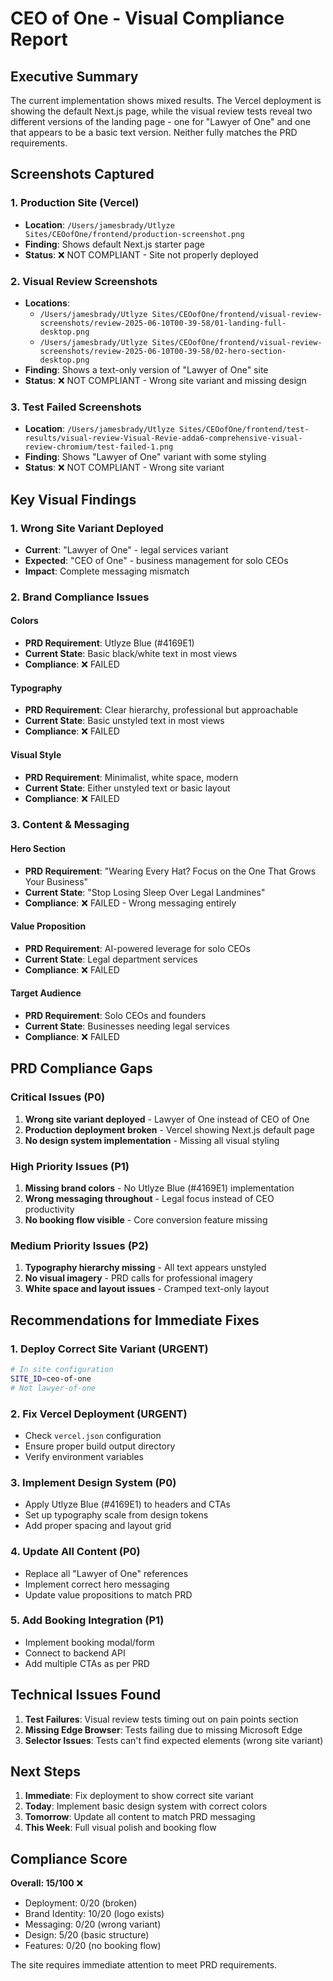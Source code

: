 # CEO of One - Visual Compliance Report

## Executive Summary
The current implementation shows mixed results. The Vercel deployment is showing the default Next.js page, while the visual review tests reveal two different versions of the landing page - one for "Lawyer of One" and one that appears to be a basic text version. Neither fully matches the PRD requirements.

## Screenshots Captured

### 1. Production Site (Vercel)
- **Location**: `/Users/jamesbrady/Utlyze Sites/CEOofOne/frontend/production-screenshot.png`
- **Finding**: Shows default Next.js starter page
- **Status**: ❌ NOT COMPLIANT - Site not properly deployed

### 2. Visual Review Screenshots
- **Locations**: 
  - `/Users/jamesbrady/Utlyze Sites/CEOofOne/frontend/visual-review-screenshots/review-2025-06-10T00-39-58/01-landing-full-desktop.png`
  - `/Users/jamesbrady/Utlyze Sites/CEOofOne/frontend/visual-review-screenshots/review-2025-06-10T00-39-58/02-hero-section-desktop.png`
- **Finding**: Shows a text-only version of "Lawyer of One" site
- **Status**: ❌ NOT COMPLIANT - Wrong site variant and missing design

### 3. Test Failed Screenshots
- **Location**: `/Users/jamesbrady/Utlyze Sites/CEOofOne/frontend/test-results/visual-review-Visual-Revie-adda6-comprehensive-visual-review-chromium/test-failed-1.png`
- **Finding**: Shows "Lawyer of One" variant with some styling
- **Status**: ❌ NOT COMPLIANT - Wrong site variant

## Key Visual Findings

### 1. Wrong Site Variant Deployed
- **Current**: "Lawyer of One" - legal services variant
- **Expected**: "CEO of One" - business management for solo CEOs
- **Impact**: Complete messaging mismatch

### 2. Brand Compliance Issues

#### Colors
- **PRD Requirement**: Utlyze Blue (#4169E1)
- **Current State**: Basic black/white text in most views
- **Compliance**: ❌ FAILED

#### Typography
- **PRD Requirement**: Clear hierarchy, professional but approachable
- **Current State**: Basic unstyled text in most views
- **Compliance**: ❌ FAILED

#### Visual Style
- **PRD Requirement**: Minimalist, white space, modern
- **Current State**: Either unstyled text or basic layout
- **Compliance**: ❌ FAILED

### 3. Content & Messaging

#### Hero Section
- **PRD Requirement**: "Wearing Every Hat? Focus on the One That Grows Your Business"
- **Current State**: "Stop Losing Sleep Over Legal Landmines"
- **Compliance**: ❌ FAILED - Wrong messaging entirely

#### Value Proposition
- **PRD Requirement**: AI-powered leverage for solo CEOs
- **Current State**: Legal department services
- **Compliance**: ❌ FAILED

#### Target Audience
- **PRD Requirement**: Solo CEOs and founders
- **Current State**: Businesses needing legal services
- **Compliance**: ❌ FAILED

## PRD Compliance Gaps

### Critical Issues (P0)
1. **Wrong site variant deployed** - Lawyer of One instead of CEO of One
2. **Production deployment broken** - Vercel showing Next.js default page
3. **No design system implementation** - Missing all visual styling

### High Priority Issues (P1)
1. **Missing brand colors** - No Utlyze Blue (#4169E1) implementation
2. **Wrong messaging throughout** - Legal focus instead of CEO productivity
3. **No booking flow visible** - Core conversion feature missing

### Medium Priority Issues (P2)
1. **Typography hierarchy missing** - All text appears unstyled
2. **No visual imagery** - PRD calls for professional imagery
3. **White space and layout issues** - Cramped text-only layout

## Recommendations for Immediate Fixes

### 1. Deploy Correct Site Variant (URGENT)
```bash
# In site configuration
SITE_ID=ceo-of-one
# Not lawyer-of-one
```

### 2. Fix Vercel Deployment (URGENT)
- Check `vercel.json` configuration
- Ensure proper build output directory
- Verify environment variables

### 3. Implement Design System (P0)
- Apply Utlyze Blue (#4169E1) to headers and CTAs
- Set up typography scale from design tokens
- Add proper spacing and layout grid

### 4. Update All Content (P0)
- Replace all "Lawyer of One" references
- Implement correct hero messaging
- Update value propositions to match PRD

### 5. Add Booking Integration (P1)
- Implement booking modal/form
- Connect to backend API
- Add multiple CTAs as per PRD

## Technical Issues Found

1. **Test Failures**: Visual review tests timing out on pain points section
2. **Missing Edge Browser**: Tests failing due to missing Microsoft Edge
3. **Selector Issues**: Tests can't find expected elements (wrong site variant)

## Next Steps

1. **Immediate**: Fix deployment to show correct site variant
2. **Today**: Implement basic design system with correct colors
3. **Tomorrow**: Update all content to match PRD messaging
4. **This Week**: Full visual polish and booking flow

## Compliance Score

**Overall: 15/100** ❌

- Deployment: 0/20 (broken)
- Brand Identity: 10/20 (logo exists)
- Messaging: 0/20 (wrong variant)
- Design: 5/20 (basic structure)
- Features: 0/20 (no booking flow)

The site requires immediate attention to meet PRD requirements.